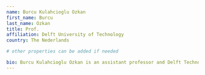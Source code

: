 ```yaml
---
name: Burcu Kulahcioglu Ozkan
first_name: Burcu
last_name: Ozkan 
title: Prof.
affiliation: Delft University of Technology 
country: The Nederlands

# other properties can be added if needed

bio: Burcu Kulahcioglu Ozkan is an assistant professor and Delft Technology Fellow in the TU Delft Software Engineering Research Group. She received her PhD from Koç University Istanbul, Turkey, followed by postdoctoral research at the Max Planck Institute for Software Systems (MPI-SWS) in Kaiserslautern, Germany. She has worked on software testing and model checking for concurrent systems, including multithreaded programs, event-based programs, and distributed systems. Her current research focuses on testing implementations of distributed systems and blockchains.
---
```

